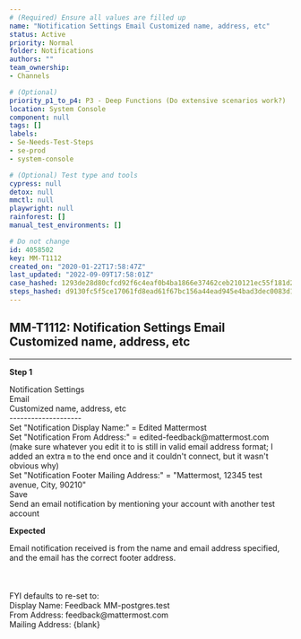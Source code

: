 ```yaml
---
# (Required) Ensure all values are filled up
name: "Notification Settings Email Customized name, address, etc"
status: Active
priority: Normal
folder: Notifications
authors: ""
team_ownership: 
- Channels

# (Optional)
priority_p1_to_p4: P3 - Deep Functions (Do extensive scenarios work?)
location: System Console
component: null
tags: []
labels: 
- Se-Needs-Test-Steps
- se-prod
- system-console

# (Optional) Test type and tools
cypress: null
detox: null
mmctl: null
playwright: null
rainforest: []
manual_test_environments: []

# Do not change
id: 4058502
key: MM-T1112
created_on: "2020-01-22T17:58:47Z"
last_updated: "2022-09-09T17:58:01Z"
case_hashed: 1293de28d80cfcd92f6c4eaf0b4ba1866e37462ceb210121ec55f181d2b4b087b3c6c2504f01c74365d20475ed2e5bb5
steps_hashed: d9130fc5f5ce17061fd8ead61f67bc156a44ead945e4bad3dec0083d1800b04e45d6d905837913cc3a4e639079bee32c
---
```


<!-- (Auto-generated) Based on frontmatter's "key" and "name" -->

## MM-T1112: Notification Settings Email Customized name, address, etc

---

**Step 1**

Notification Settings\
Email\
Customized name, address, etc\
\--------------------\
Set "Notification Display Name:" = Edited Mattermost\
Set "Notification From Address:" = edited-feedback\@mattermost.com (make sure whatever you edit it to is still in valid email address format; I added an extra `m` to the end once and it couldn't connect, but it wasn't obvious why)\
Set "Notification Footer Mailing Address:" = "Mattermost, 12345 test avenue, City, 90210"\
Save\
Send an email notification by mentioning your account with another test account

**Expected**

Email notification received is from the name and email address specified, and the email has the correct footer address.\
\
\
\
FYI defaults to re-set to:\
Display Name: Feedback MM-postgres.test\
From Address: feedback\@mattermost.com\
Mailing Address: {blank}
